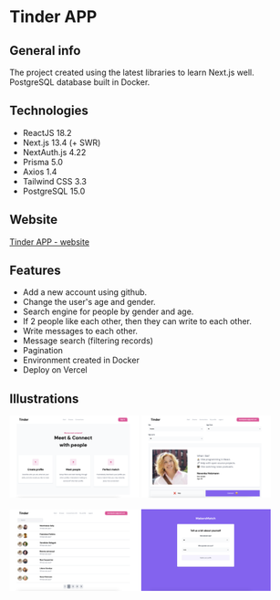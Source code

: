 # Tinder APP

## General info

The project created using the latest libraries to learn Next.js well. PostgreSQL database built in
Docker.

## Technologies

- ReactJS 18.2
- Next.js 13.4 (+ SWR)
- NextAuth.js 4.22
- Prisma 5.0
- Axios 1.4
- Tailwind CSS 3.3
- PostgreSQL 15.0

## Website

[Tinder APP - website](https://tinder-nextjs-alpha.vercel.app/)

## Features

- Add a new account using github.
- Change the user's age and gender.
- Search engine for people by gender and age.
- If 2 people like each other, then they can write to each other.
- Write messages to each other.
- Message search (filtering records)
- Pagination
- Environment created in Docker
- Deploy on Vercel

## Illustrations

<img alt="Home page" src="./photoToREADME/home.png" width="45%" height="45%" />
<img alt="Home page" src="./photoToREADME/browse.png" width="45%" height="45%" />
<br/><br/>
<img alt="Home page" src="./photoToREADME/connections.png" width="45%" height="45%" />
<img alt="Home page" src="./photoToREADME/myProfile.png" width="45%" height="45%" />
